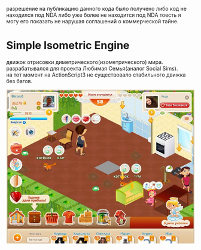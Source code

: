 разрешение на публикацию данного кода было получено либо код не находился под NDA либо уже более не находится под NDA тоесть я могу его показать не нарушая соглашений о коммерческой тайне.

# Simple Isometric Engine

движок отрисовки диметрического(изометрического) мира.  
разрабатывался для проекта Любимая Семья(аналог Social Sims).  
на тот момент на ActionScript3 не существовало стабильного движка без багов.  

![1](https://github.com/s2023alek/BusinessFamily/blob/0e171eb1c8ebaed91a19645cacd91326278d9a44/README/bf111111111111.JPG)